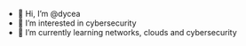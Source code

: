 - 👋 Hi, I’m @dycea
- 👀 I’m interested in cybersecurity
- 🌱 I’m currently learning networks, clouds and cybersecurity
  
<!---
dycea/dycea is a ✨ special ✨ repository because its `README.md` (this file) appears on your GitHub profile.
You can click the Preview link to take a look at your changes.
--->
